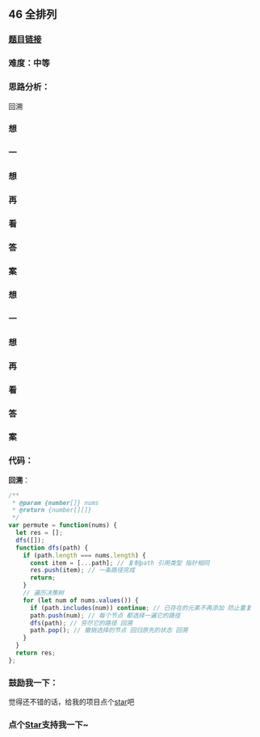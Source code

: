 ## 46 全排列

### [题目链接](https://leetcode-cn.com/problems/permutations/)

### 难度：中等

### 思路分析：

回溯

### 想

### 一

### 想

### 再

### 看

### 答

### 案

### 想

### 一

### 想

### 再

### 看

### 答

### 案

### 代码：

**回溯**：

```js
/**
 * @param {number[]} nums
 * @return {number[][]}
 */
var permute = function(nums) {
  let res = [];
  dfs([]);
  function dfs(path) {
    if (path.length === nums.length) {
      const item = [...path]; // 复制path 引用类型 指针相同
      res.push(item); // 一条路径完成
      return;
    }
    // 遍历决策树
    for (let num of nums.values()) {
      if (path.includes(num)) continue; // 已存在的元素不再添加 防止重复
      path.push(num); // 每个节点 都选择一遍它的路径
      dfs(path); // 穷尽它的路径 回溯
      path.pop(); // 撤销选择的节点 回归原先的状态 回溯
    }
  }
  return res;
};
```

### 鼓励我一下：

觉得还不错的话，给我的项目点个[star](https://github.com/OBKoro1/Brush_algorithm)吧
<!-- 特殊字符串：用于修改/删除markdown的结尾提示语-OBKoro1 -->
### 点个[Star](https://github.com/OBKoro1/Brush_algorithm)支持我一下~

